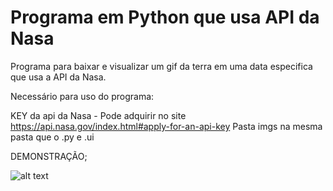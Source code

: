 # Programa em Python que usa API da Nasa
Programa para baixar e visualizar um gif da terra em uma data especifica que usa a API da Nasa.

Necessário para uso do programa:

KEY da api da Nasa - Pode adquirir no site https://api.nasa.gov/index.html#apply-for-an-api-key
Pasta imgs na mesma pasta que o .py e .ui

DEMONSTRAÇÃO;

![alt text](https://i.imgur.com/wjnkWhk.png)
